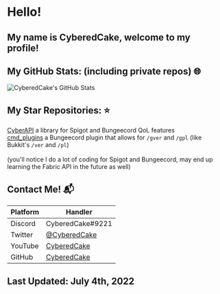 # Hello!
## My name is CyberedCake, welcome to my profile!

## **My GitHub Stats:** (including private repos) :globe_with_meridians:
![CyberedCake's GitHub Stats](https://github-readme-stats.vercel.app/api?username=cyberedcake&count_private=true&show_icons=true&theme=radical)

## **My Star Repositories:** :star:
[CyberAPI](https://github.com/CyberedCake/CyberAPI) a library for Spigot and Bungeecord QoL features <br>
[cmd_plugins](https://github.com/CyberedCake/cmd_plugins) a Bungeecord plugin that allows for `/gver` and `/gpl` (like Bukkit's `/ver` and `/pl`)
<br> <br>
(you'll notice I do a lot of coding for Spigot and Bungeecord, may end up learning the Fabric API in the future as well)

## Contact Me! :mailbox_with_mail:
| Platform   | Handler                                            |
| ---------- | -------------------------------------------------- |
| Discord    | CyberedCake#9221                                   |
| Twitter    | [@CyberedCake](https://twitter.com/CyberedCake)    |
| YouTube    | [CyberedCake](https://youtube.com/CyberedCake)     |
| GitHub     | [CyberedCake](https://github.com/CyberedCake)      |

## Last Updated: July 4th, 2022
